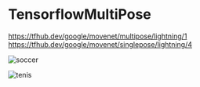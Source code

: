 # TensorflowMultiPose

https://tfhub.dev/google/movenet/multipose/lightning/1
<br>
https://tfhub.dev/google/movenet/singlepose/lightning/4

![soccer](https://user-images.githubusercontent.com/73878161/192112780-5a043ff0-5f41-43b2-bfc6-ce67709ce94f.gif)

![tenis](https://user-images.githubusercontent.com/73878161/192112966-722a65ad-8195-478a-9fb5-b6a3d55430ad.gif)
